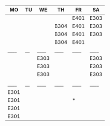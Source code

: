 |MO  |TU|WE  |TH  |FR  |SA  |
|----|--|----|----|----|----|
|    |  |    |    |E401|E303|
|    |  |    |B304|E401|E303|
|    |  |    |B304|E401|E303|
|    |  |    |B304|E401|    |
|____|__|____|____|____|____|
|    |  |E303|    |    |E303|
|    |  |E303|    |    |E303|
|    |  |E303|    |    |E303|
|    |  |    |    |    |    |
|____|__|____|____|____|____|
|E301|  |    |    |    |    |
|E301|  |    |    |*   |    |
|E301|  |    |    |    |    |
|E301|  |    |    |    |    |
